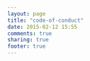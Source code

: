 ```yaml
---
layout: page
title: "code-of-conduct"
date: 2015-02-12 15:55
comments: true
sharing: true
footer: true
---
```


